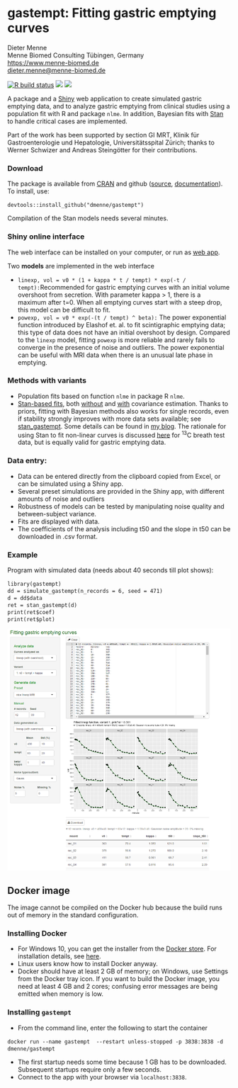 gastempt: Fitting gastric emptying curves
====================================

Dieter Menne  
Menne Biomed Consulting Tübingen, Germany  
https://www.menne-biomed.de  
dieter.menne@menne-biomed.de   


<!-- badges: start -->
[![R build status](https://github.com/dmenne/gastempt/workflows/R-CMD-check/badge.svg)](https://github.com/dmenne/gastempt/actions)
 [![](https://cranlogs.r-pkg.org/badges/grand-total/gastempt)](https://cran.r-project.org/package=gastempt) [![](https://www.r-pkg.org/badges/last-release/gastempt)](https://CRAN.R-project.org/package=gastempt)
<!-- badges: end -->


A package and a [Shiny](https://shiny.rstudio.com/) web application to create simulated gastric emptying data, and to analyze gastric emptying from clinical studies using a population fit with R and package `nlme`. In addition, Bayesian fits with [Stan](https://mc-stan.org/) to handle critical cases are implemented.

Part of the work has been supported by section GI MRT, Klinik für Gastroenterologie und Hepatologie, Universitätsspital Zürich; thanks to Werner Schwizer and Andreas Steingötter for their contributions.

### Download
The package is available from [CRAN](https://CRAN.R-project.org/package=gastempt) and github ([source](https://github.com/dmenne/gastempt), [documentation](https://dmenne.github.io/gastempt/)). To install, use:

```
devtools::install_github("dmenne/gastempt")
```

Compilation of the Stan models needs several minutes. 

### Shiny online interface

The web interface can be installed on your computer, or run as [web app](  
https://apps.menne-biomed.de/gastempt/).

Two __models__ are implemented in the web interface

* `linexp, vol = v0 * (1 + kappa * t / tempt) * exp(-t / tempt):`Recommended for gastric emptying curves with an initial volume overshoot from secretion. With parameter kappa > 1, there is a maximum after t=0.  When all emptying curves start with a steep drop, this model can be difficult to fit.
* `powexp, vol = v0 * exp(-(t / tempt) ^ beta):` The power exponential function introduced by Elashof et. al. to fit scintigraphic emptying data; this type of data does not have an initial overshoot by design. Compared to the `linexp` model, fitting `powexp` is more reliable and rarely fails to converge in the presence of noise and outliers. The power exponential can be useful with MRI data when there is an unusual late phase in emptying.

### Methods with variants

* Population fits based on function `nlme` in package R `nlme`.
* [Stan-based fits](https://menne-biomed.de/blog/tag:Stan), both [without](https://github.com/dmenne/gastempt/blob/master/inst/stan/linexp_gastro_1b.stan) and [with](https://github.com/dmenne/gastempt/blob/master/inst/stan/linexp_gastro_2b.stan) covariance estimation. Thanks to priors, fitting with Bayesian methods also works for single records, even if stability strongly improves with more data sets available; see  [stan_gastempt](https://dmenne.github.io/gastempt/reference/stan_gastempt.html). Some details can be found in [my blog](https://menne-biomed.de/blog/ballot-and-bazaar). The rationale for using Stan to fit non-linear curves is discussed [here](https://menne-biomed.de/blog/breath-test-stan) for <sup>13</sup>C breath test data, but is equally valid for gastric emptying data. 

### Data entry:
* Data can be entered directly from the clipboard copied from Excel, or can be simulated using a Shiny app.
* Several preset simulations are provided in the Shiny app, with different amounts of noise and outliers 
* Robustness of models can be tested by manipulating noise quality and between-subject variance. 
* Fits are displayed with data.
* The coefficients of the analysis including t50 and the slope in t50 can be downloaded in .csv format.


### Example 

Program with simulated data (needs about 40 seconds till plot shows):

```
library(gastempt)
dd = simulate_gastempt(n_records = 6, seed = 471)
d = dd$data
ret = stan_gastempt(d)
print(ret$coef)
print(ret$plot)
```

![Screenshot](tools/readme/screenshot.png)


## Docker image

The image cannot be compiled on the Docker hub because the build runs out of memory in the standard configuration.

### Installing Docker 
- For Windows 10, you can get the installer from the [Docker store](https://hub.docker.com/editions/community/docker-ce-desktop-windows). For installation details, see [here](https://docs.docker.com/docker-for-windows/install/).  
- Linux users know how to install Docker anyway. 
- Docker should have at least 2 GB of memory; on Windows, use Settings from the Docker tray icon. If you want to build the Docker image, you need at least 4 GB and 2 cores; confusing error messages are being emitted when memory is low.

### Installing `gastempt` 

- From the command line, enter the following to start the container

```
docker run --name gastempt  --restart unless-stopped -p 3838:3838 -d dmenne/gastempt
```
- The first startup needs some time because 1 GB has to be downloaded. Subsequent startups require only a few seconds.
- Connect to the app with your browser via `localhost:3838`.





